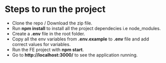 # Steps to run the project

- Clone the repo / Download the zip file.
- Run **npm install** to install all the project dependecies i.e node_modules.
- Create a **.env** file in the root folder.
- Copy all the env variables from **.env.example** to **.env** file and add correct values for variables.
- Run the FE project with **npm start**.
- Go to **http://localhost:3000/** to see the application running.

